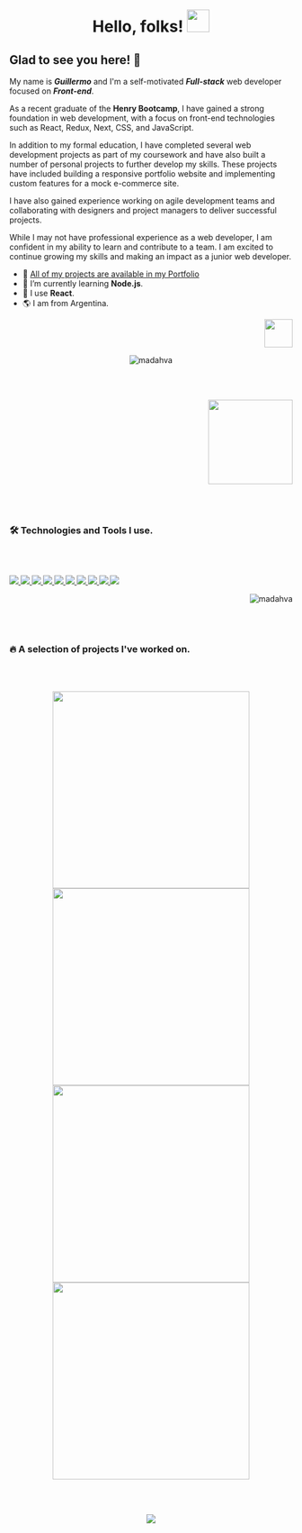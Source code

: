 <h1 align="center">Hello, folks! <a href="https://madhava.netlify.app/"><img width="40px" src="https://user-images.githubusercontent.com/89199369/204114410-6956de04-d449-4ddf-9197-cd89f92430ed.gif" /></a></h1>

<h2>Glad to see you here! 🐥</h2>

<p align="left">My name is <b><i>Guillermo</i></b>  and I'm a self-motivated <b><i>Full-stack</i></b> web developer focused on <b><i>Front-end</i></b>. 

As a recent graduate of the <b>Henry Bootcamp</b>, I have gained a strong foundation in web development, with a focus on front-end technologies such as React, Redux, Next, CSS, and JavaScript.

In addition to my formal education, I have completed several web development projects as part of my coursework and have also built a number of personal projects to further develop my skills. These projects have included building a responsive portfolio website and implementing custom features for a mock e-commerce site.
 
I have also gained experience working on agile development teams and collaborating with designers and project managers to deliver successful projects.

While I may not have professional experience as a web developer, I am confident in my ability to learn and contribute to a team. I am excited to continue growing my skills and making an impact as a junior web developer.

</p>


- 🌟 [All of my projects are available in my Portfolio](https://madhava.netlify.app/)
- 🌱 I’m currently learning **Node.js**.
- 🎨 I use **React**.
- 🌎 I am from Argentina.


<p align="right"><a href="https://youtu.be/yURRmWtbTbo?t=13" target="_blank"><img src="https://user-images.githubusercontent.com/89199369/172076908-d8dc8d96-01cb-4c3f-8ccd-c57e7d4d3f2f.gif" height="auto" width="50"></a></p>
 
<p align="center"><img align="center" src="http://github-readme-streak-stats.herokuapp.com?user=Madahva&theme=holi-theme&hide_border=true&ring=9D9CFF&currStreakNum=2A7AE4&sideNums=2A7AE4&fire=FF7903&dates=9D9CFF&currStreakLabel=5595E9&stroke=2A7AE4&sideLabels=5595E9&background=FFFFFF00" alt="madahva" /></p>

<br></br>
<p align="right">
 <a href="https://www.linkedin.com/in/guillermo-galarza-8a478220a/" target="_blank">
  <img src="https://user-images.githubusercontent.com/89199369/204117526-e4ee20c8-9045-4b24-b209-15636e9eff10.svg" width="150"/>
 </a>
</p>


<br></br>
### 🛠 Technologies and Tools I use.
<br></br>

<!-- https://github.com/harish-sethuraman/readme-components -->

<p align="left">  
 <a href="https://madhava.netlify.app/">
  <img  src="https://readme-components.vercel.app/api?component=logo&fill=392AE0&logo=react&animation=spin&svgfill=15d8fe">  
 </a>
 
 <a href="https://madhava.netlify.app/">
  <img  src="https://readme-components.vercel.app/api?component=logo&fill=392AE0&logo=javascript&svgfill=f6df1c">
 </a>
 
 <a href="https://madhava.netlify.app/">
  <img  src="https://readme-components.vercel.app/api?component=logo&fill=392AE0&logo=next.js&svgfill=15d8fe">
 </a>
 
 <a href="https://madhava.netlify.app/">
  <img  src="https://readme-components.vercel.app/api?component=logo&fill=392AE0&logo=redux&svgfill=BD8DD6">  
 </a>
 
 <a href="https://madhava.netlify.app/">
  <img  src="https://readme-components.vercel.app/api?component=logo&fill=392AE0&logo=node.js&svgfill=7FC728">
 </a>
 
 <a href="https://madhava.netlify.app/">
  <img  src="https://readme-components.vercel.app/api?component=logo&fill=392AE0&logo=CSS3&svgfill=15d8fe">
 </a>
 
 <a href="https://madhava.netlify.app/">
  <img  src="https://readme-components.vercel.app/api?component=logo&fill=392AE0&logo=html5&svgfill=f06629">
 </a>

 <a href="https://madhava.netlify.app/">
  <img  src="https://readme-components.vercel.app/api?component=logo&fill=392AE0&logo=typescript&svgfill=15d8fe">
 </a>
 
 <a href="https://madhava.netlify.app/">
  <img  src="https://readme-components.vercel.app/api?component=logo&fill=392AE0&logo=git&svgfill=E84E31">
 </a>
 
 <a href="https://madhava.netlify.app/">
  <img  src="https://readme-components.vercel.app/api?component=logo&fill=392AE0&logo=vim&svgfill=7FC728">
 </a>
</p>


<p align="right"> <img src="https://komarev.com/ghpvc/?username=madahva&label=Profile%20views&color=0e75b6&style=flat" alt="madahva" /> </p>


<br></br>
### 🔥 A selection of projects I've worked on.
<br></br>

<p align="center"> 
 <a href="https://madahva.github.io/Space-tourism--Website/">
  <img width="350px" src="https://user-images.githubusercontent.com/89199369/204140189-e8c30475-2cde-4fd3-b0f8-8ef46f3086cc.png">
 </a>

 <a href="https://darling-pixie-9ff28f.netlify.app/">
  <img width="350px" src="https://user-images.githubusercontent.com/89199369/204140623-f54f7ba4-77d4-491f-81d0-bf2119512888.png">
 </a>
 
 <a href="https://madahva.github.io/Bookmark--Landing-page/">
  <img width="350px" src="https://user-images.githubusercontent.com/89199369/204140628-f043aa4d-f937-4e1a-b2ca-dd39469d4f5e.png">
 </a>
 
 <a href="https://madahva.github.io/Easybank--Landing-page/">
  <img width="350px" src="https://user-images.githubusercontent.com/89199369/204141147-e4546d4f-5f37-4612-936d-339bb8101a44.png">
 </a>
</p>

<br></br>
 <p align="center"><a href="https://madhava.netlify.app/"><img src= "https://user-images.githubusercontent.com/89199369/164584013-93e43cd2-8103-4920-9cc9-dfebf2bb26ff.png" /> </a></p>
